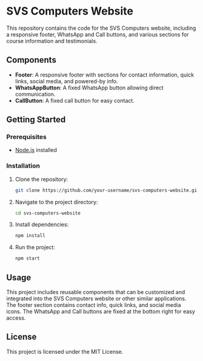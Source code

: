 
# SVS Computers Website

This repository contains the code for the SVS Computers website, including a responsive footer, WhatsApp and Call buttons, and various sections for course information and testimonials.

## Components

- **Footer**: A responsive footer with sections for contact information, quick links, social media, and powered-by info.
- **WhatsAppButton**: A fixed WhatsApp button allowing direct communication.
- **CallButton**: A fixed call button for easy contact.

## Getting Started

### Prerequisites

- [Node.js](https://nodejs.org/) installed

### Installation

1. Clone the repository:

   ```bash
   git clone https://github.com/your-username/svs-computers-website.git
   ```

2. Navigate to the project directory:

   ```bash
   cd svs-computers-website
   ```

3. Install dependencies:

   ```bash
   npm install
   ```

4. Run the project:

   ```bash
   npm start
   ```

## Usage

This project includes reusable components that can be customized and integrated into the SVS Computers website or other similar applications. The footer section contains contact info, quick links, and social media icons. The WhatsApp and Call buttons are fixed at the bottom right for easy access.

## License

This project is licensed under the MIT License.
